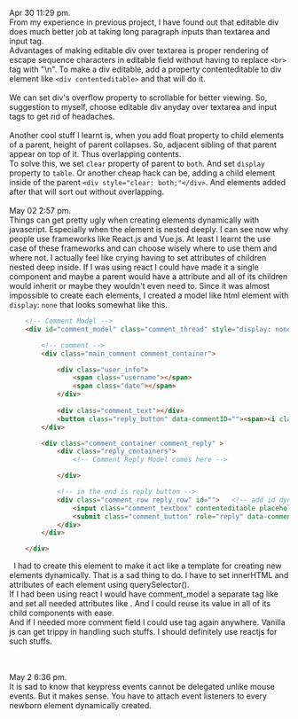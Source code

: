 Apr 30 11:29 pm.      
	From my experience in previous project, I have found out that editable div does much better job at taking long paragraph inputs
	than textarea and input tag.  
	Advantages of making editable div over textarea is proper rendering of escape sequence characters in editable field without having to replace `<br>` tag with "\n". To make a div editable, add a property contenteditable to div element like `<div contenteditable>` and that will do it.  
	&nbsp;    		
	We can set div's overflow property to scrollable for better viewing. So, suggestion to myself, 
	choose editable div anyday over textarea and input tags to get rid of headaches.  
	&nbsp;   	
	Another cool stuff I learnt is, when you add float property to child elements of a parent, height of parent 
	collapses. So, adjacent sibling of that parent appear on top of it. Thus overlapping contents.    
	To solve this, we set `clear` property of parent to `both`. And set `display` property to
	`table`. Or another cheap hack can be, 
	adding a child element inside of the parent `<div style="clear: both;"</div>`. And elements added after that will sort 
	out without overlapping.
	&nbsp;   
	&nbsp;   
May 02 2:57 pm.  
	Things can get pretty ugly when creating elements dynamically with javascript. Especially when the element is nested deeply. I can see now why people use frameworks like React.js and Vue.js. At least I learnt the use case of these frameworks and can choose wisely where to use them and where not. I actually feel like crying having to set attributes of children nested deep inside. If I was using react I could have made it a single component and maybe a parent would have a attribute and all of its children would inherit or maybe they wouldn't even need to. Since it was almost impossible to create each elements, I created a model like html element with `display`: `none` that looks somewhat like this. 

```html
	<!-- Comment Model -->
	<div id="comment_model" class="comment_thread" style="display: none;" >

		<!-- comment -->
		<div class="main_comment comment_container">

			<div class="user_info">
				<span class="username"></span>
				<span class="date"></span>
			</div>
			
			<div class="comment_text"></div>	
			<button class="reply_button" data-commentID=""><span><i class="fa fa-comment"></i> Reply</span></button>
		</div>

		<div class="comment_container comment_reply" >
			<div class="reply_containers">
				<!-- Comment Reply Model comes here -->

			</div>

			<!-- in the end is reply button -->
			<div class="comment_row reply_row" id="">	<!-- add id dynamically here comment_id-->
				<input class="comment_textbox" contenteditable placeholder="Add a comment .."></input>
				<submit class="comment_button" role="reply" data-commentID="">Reply</submit>
			</div>
		</div>

	</div>
```  
&nbsp; 
I had to create this element to make it act like a template for creating new elements dynamically. That is a sad thing to do. I have to set innerHTML and attributes of each element using querySelector().  
If I had been using react I would have comment_model a separate tag like <CommentModel> and set all needed attributes like <CommentModel id="comment_model">. And I could reuse its value in all of its child components with ease.  
And if I needed more comment field I could use <CommentMode> tag again anywhere. Vanilla js can get trippy in handling such stuffs. I should definitely use reactjs for such stuffs.  
&nbsp;   
&nbsp;   

May 2 6:36 pm.  
	It is sad to know that keypress events cannot be delegated unlike mouse events. But it makes sense. You have to attach event listeners to every newborn element dynamically created.  
	

